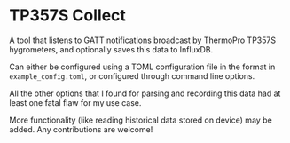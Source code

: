 # TP357S Collect

A tool that listens to GATT notifications broadcast by ThermoPro TP357S hygrometers, and optionally saves this data to InfluxDB.

Can either be configured using a TOML configuration file in the format in `example_config.toml`, or configured through command line options.

All the other options that I found for parsing and recording this data had at least one fatal flaw for my use case.

More functionality (like reading historical data stored on device) may be added. Any contributions are welcome!
